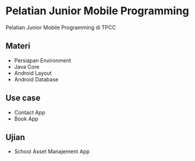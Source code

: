 # Pelatian Junior Mobile Programming

Pelatian Junior Mobile Programming di TPCC

## Materi

- Persiapan Environment
- Java Core
- Android Layout
- Android Database

## Use case

- Contact App
- Book App

## Ujian

- School Asset Manajement App
